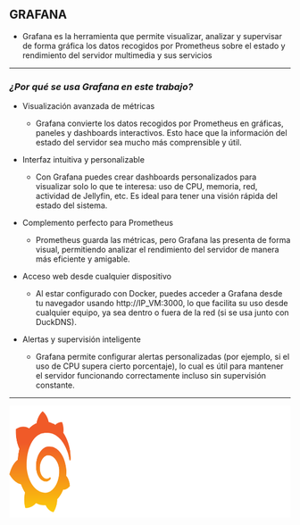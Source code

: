## GRAFANA

- Grafana es la herramienta que permite visualizar, analizar y supervisar de forma gráfica los datos recogidos por Prometheus sobre el estado y rendimiento del servidor multimedia y sus servicios

---

### *¿Por qué se usa Grafana en este trabajo?*

- Visualización avanzada de métricas
    - Grafana convierte los datos recogidos por Prometheus en gráficas, paneles y dashboards interactivos. Esto hace que la información del estado del servidor sea mucho más comprensible y útil.

- Interfaz intuitiva y personalizable
    - Con Grafana puedes crear dashboards personalizados para visualizar solo lo que te interesa: uso de CPU, memoria, red, actividad de Jellyfin, etc. Es ideal para tener una visión rápida del estado del sistema.

- Complemento perfecto para Prometheus
    - Prometheus guarda las métricas, pero Grafana las presenta de forma visual, permitiendo analizar el rendimiento del servidor de manera más eficiente y amigable.

- Acceso web desde cualquier dispositivo
    - Al estar configurado con Docker, puedes acceder a Grafana desde tu navegador usando http://IP_VM:3000, lo que facilita su uso desde cualquier equipo, ya sea dentro o fuera de la red (si se usa junto con DuckDNS).

- Alertas y supervisión inteligente
    - Grafana permite configurar alertas personalizadas (por ejemplo, si el uso de CPU supera cierto porcentaje), lo cual es útil para mantener el servidor funcionando correctamente incluso sin supervisión constante.

---

<p align="center">
  <img src="/MainFolder/img/graf.png" alt="GRAFANA" width="800" height="200">
</p>

